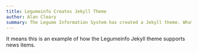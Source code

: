 ```yaml
---
title: Legumeinfo Creates Jekyll Theme
author: Alan Cleary
summary: The Legume Information System has created a Jekyll theme. What does it mean?!
---
```


It means this is an example of how the Legumeinfo Jekyll theme supports news items.
